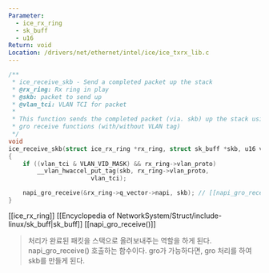 ```yaml
---
Parameter:
  - ice_rx_ring
  - sk_buff
  - u16
Return: void
Location: /drivers/net/ethernet/intel/ice/ice_txrx_lib.c
---
```


```c title=ice_receive_skb()
/**
 * ice_receive_skb - Send a completed packet up the stack
 * @rx_ring: Rx ring in play
 * @skb: packet to send up
 * @vlan_tci: VLAN TCI for packet
 *
 * This function sends the completed packet (via. skb) up the stack using
 * gro receive functions (with/without VLAN tag)
 */
void
ice_receive_skb(struct ice_rx_ring *rx_ring, struct sk_buff *skb, u16 vlan_tci) // [[ice_rx_ring]] [[Encyclopedia of NetworkSystem/Struct/include-linux/sk_buff|sk_buff]]
{
	if ((vlan_tci & VLAN_VID_MASK) && rx_ring->vlan_proto)
		__vlan_hwaccel_put_tag(skb, rx_ring->vlan_proto,
				       vlan_tci);

	napi_gro_receive(&rx_ring->q_vector->napi, skb); // [[napi_gro_receive()]]
}
```

[[ice_rx_ring]]
[[Encyclopedia of NetworkSystem/Struct/include-linux/sk_buff|sk_buff]]
[[napi_gro_receive()]]

> 처리가 완료된 패킷을 스택으로 올려보내주는 역할을 하게 된다. napi_gro_receive() 호출하는 함수이다. gro가 가능하다면, gro 처리를 하여 skb를 만들게 된다.
